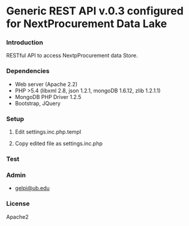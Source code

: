 # Generic REST API v.0.3 configured for NextProcurement Data Lake

### Introduction
RESTful API to access NextpProcurement data Store. 

### Dependencies

* Web server (Apache 2.2)
* PHP >5.4 (libxml 2.8, json 1.2.1, mongoDB 1.6.12, zlib 1.2.1.1)
* MongoDB PHP Driver 1.2.5
* Bootstrap, JQuery

### Setup

1. Edit settings.inc.php.templ
   
2. Copy edited file as settings.inc.php
 
### Test


### Admin
* gelpi@ub.edu

### License
Apache2
